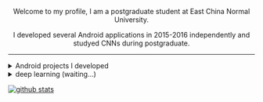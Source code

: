 <div align="center">
  <p>Welcome to my profile, I am a postgraduate student at East China Normal University.</p>
  <p>I developed several Android applications in 2015-2016 independently and studyed CNNs during postgraduate.</p>
</div>

****

<details>
  <summary>Android projects I developed</summary>
  
[![ReadMe Card](https://github-readme-stats.dreamcontinue.vercel.app/api/pin/?username=dreamcontinue&repo=Lavender)](https://github.com/dreamcontinue/Lavender)
[![ReadMe Card](https://github-readme-stats.dreamcontinue.vercel.app/api/pin/?username=dreamcontinue&repo=500pxdownloader)](https://github.com/dreamcontinue/500pxdownloader)
</details>

<details>
  <summary>deep learning (waiting...)</summary>
  
[![ReadMe Card](https://github-readme-stats.dreamcontinue.vercel.app/api/pin/?username=dreamcontinue&repo=CNN)](https://github.com/dreamcontinue/CNN)
</details>

[![github stats](https://github-readme-stats.dreamcontinue.vercel.app/api?username=dreamcontinue&show_icons=true&theme=dracula&hide=prs&count_private=true)](https://github.com/dreamcontinue)

